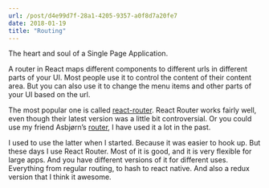 ```yaml
---
url: /post/d4e99d7f-28a1-4205-9357-a0f8d7a20fe7
date: 2018-01-19
title: "Routing"
---
```


The heart and soul of a Single Page Application.



A router in React maps different components to different urls in different parts of your UI. Most people use it to control the content of their content area. But you can also use it to change the menu items and other parts of your UI based on the url.



The most popular one is called [react-router][1]. React Router works fairly well, even though their latest version was a little bit controversial. Or you could use my friend Asbjørn&#8217;s [router][2], I have used it a lot in the past.



I used to use the latter when I started. Because it was easier to hook up. But these days I use React Router. Most of it is good, and it is very flexible for large apps. And you have different versions of it for different uses. Everything from regular routing, to hash to react native. And also a redux version that I think it awesome.



 [1]: https://github.com/ReactTraining/react-router

 [2]: https://github.com/asbjornenge/tiny-react-router